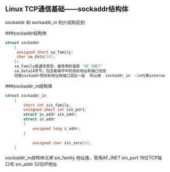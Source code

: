 ## Linux TCP通信基础——sockaddr结构体
   
sockaddr  和  sockaddr_in 的介绍和区别

###sockaddr结构体
```c
struct sockaddr 
	{  
	 unsigned short sa_family;
	 char sa_data[14];                  
	};  
 	sa_family是通信类型，最常用的值是 "AF_INET"
	sa_data14字节，包含套接字中的目标地址和端口信息
	但是sockaddr把目标地址和端口混在一起  所以用  sockaddr_in  (in代表internet
```

###sockaddr_in结构体
```c
struct sockaddr_in 
	{ 
		short int sin_family;
		unsigned short int sin_port; 
		struct in_addr sin_addr;
		struct in_addr 
		{ 
    		unsigned long s_addr;
     	}
                
			unsigned char sin_zero[8];
	}   
```

*sockaddr_in结构体元素*
sin_family   地址族，常用AF_INET
sin_port     16位TCP端口号
sin_addr     32位IP地址
